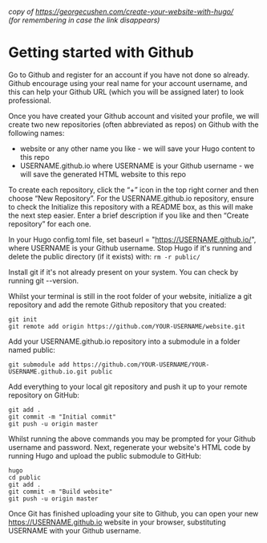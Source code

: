 _copy of https://georgecushen.com/create-your-website-with-hugo/  
(for remembering in case the link disappears)_

# Getting started with Github
Go to Github and register for an account if you have not done so already. Github encourage using your real name for your account username, and this can help your Github URL (which you will be assigned later) to look professional.

Once you have created your Github account and visited your profile, we will create two new repositories (often abbreviated as repos) on Github with the following names:

- website or any other name you like - we will save your Hugo content to this repo
- USERNAME.github.io where USERNAME is your Github username - we will save the generated HTML website to this repo

To create each repository, click the “+” icon in the top right corner and then choose “New Repository”. For the USERNAME.github.io repository, ensure to check the Initialize this repository with a README box, as this will make the next step easier. Enter a brief description if you like and then “Create repository” for each one.

In your Hugo config.toml file, set baseurl = "https://USERNAME.github.io/", where USERNAME is your Github username. Stop Hugo if it's running and delete the public directory (if it exists) with: `rm -r public/`

Install git if it's not already present on your system. You can check by running git --version.

Whilst your terminal is still in the root folder of your website, initialize a git repository and add the remote Github repository that you created:

```
git init
git remote add origin https://github.com/YOUR-USERNAME/website.git
```

Add your USERNAME.github.io repository into a submodule in a folder named public:

```
git submodule add https://github.com/YOUR-USERNAME/YOUR-USERNAME.github.io.git public
```

Add everything to your local git repository and push it up to your remote repository on GitHub:
```
git add .
git commit -m "Initial commit"
git push -u origin master
```
Whilst running the above commands you may be prompted for your Github username and password. Next, regenerate your website's HTML code by running Hugo and upload the public submodule to GitHub:
```
hugo
cd public
git add .
git commit -m "Build website"
git push -u origin master
```
Once Git has finished uploading your site to Github, you can open your new https://USERNAME.github.io website in your browser, substituting USERNAME with your Github username.
